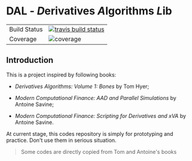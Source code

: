 # DAL - *D*erivatives *A*lgorithms *L*ib

<table>
<tr>
  <td>Build Status</td>
  <td>
    <a href="https://travis-ci.org/alpha-miner/Finance-Python">
    <img src="https://travis-ci.org/wegamekinglc/dal.svg?branch=master" alt="travis build status" />
    </a>
  </td>
</tr>
<tr>
  <td>Coverage</td>
  <td><img src="https://coveralls.io/repos/wegamekinglc/dal/badge.svg?branch=master" alt="coverage" /></td>
</tr>
</table>


## Introduction

This is a project inspired by following books:

* *Derivatives Algorithms:  Volume 1: Bones* by Tom Hyer; 
  
* *Modern Computational Finance: AAD and Parallel Simulations* by Antoine Savine;

* *Modern Computational Finance: Scripting for Derivatives and xVA* by Antoine Savine.

At current stage, this codes repository is simply for prototyping and practice. Don't use them in serious situation.

> Some codes are directly copied from Tom and Antoine's books 
